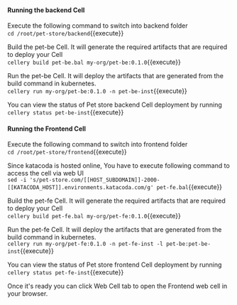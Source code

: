 #### Running the backend Cell  
Execute the following command to switch into backend folder  
`cd /root/pet-store/backend`{{execute}}

Build the pet-be Cell. It will generate the required artifacts that are required to deploy your Cell  
`cellery build pet-be.bal my-org/pet-be:0.1.0`{{execute}}

Run the pet-be Cell. It will deploy the artifacts that are generated from the build command in kubernetes.  
`cellery run my-org/pet-be:0.1.0 -n pet-be-inst`{{execute}}

You can view the status of Pet store backend Cell deployment by running  
`cellery status pet-be-inst`{{execute}}

#### Running the Frontend Cell  
Execute the following command to switch into frontend folder  
`cd /root/pet-store/frontend`{{execute}}

Since katacoda is hosted online, You have to execute following command to access the cell via web UI  
`sed -i 's/pet-store.com/[[HOST_SUBDOMAIN]]-2000-[[KATACODA_HOST]].environments.katacoda.com/g' pet-fe.bal`{{execute}}

Build the pet-fe Cell. It will generate the required artifacts that are required to deploy your Cell  
`cellery build pet-fe.bal my-org/pet-fe:0.1.0`{{execute}}

Run the pet-fe Cell. It will deploy the artifacts that are generated from the build command in kubernetes.  
`cellery run my-org/pet-fe:0.1.0 -n pet-fe-inst -l pet-be:pet-be-inst`{{execute}}

You can view the status of Pet store frontend Cell deployment by running  
`cellery status pet-fe-inst`{{execute}}

Once it's ready you can click Web Cell tab to open the Frontend web cell in your browser.
